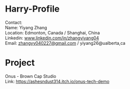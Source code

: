 # Harry-Profile
Contact:  
Name: Yiyang Zhang  
Location: Edmonton, Canada / Shanghai, China  
Linkedin: www.linkedin.com/in/zhangyiyang04  
Email: zhangyy040227@gmail.com / yiyang26@ualberta,ca  

# Project
Onus - Brown Cap Studio  
Link: https://ashesndust314.itch.io/onus-tech-demo  

